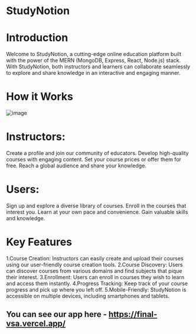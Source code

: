 # StudyNotion

# Introduction
Welcome to StudyNotion, a cutting-edge online education platform built with the power of the MERN (MongoDB, Express, React, Node.js) stack. With StudyNotion, both instructors and learners can collaborate seamlessly to explore and share knowledge in an interactive and engaging manner.

# How it Works

  

 ![image](https://github.com/Anish0369/StudyNotion/assets/96392125/a1b7b31b-2e4b-4091-b823-aa85bb17325b)





# Instructors:

Create a profile and join our community of educators.
Develop high-quality courses with engaging content.
Set your course prices or offer them for free.
Reach a global audience and share your knowledge.

# Users:

Sign up and explore a diverse library of courses.
Enroll in the courses that interest you.
Learn at your own pace and convenience.
Gain valuable skills and knowledge.

# Key Features
 
1.Course Creation: Instructors can easily create and upload their courses using our user-friendly course creation tools.
2.Course Discovery: Users can discover courses from various domains and find subjects that pique their interest.
3.Enrollment: Users can enroll in courses they wish to learn and access them instantly.
4.Progress Tracking: Keep track of your course progress and pick up where you left off.
5.Mobile-Friendly: StudyNotion is accessible on multiple devices, including smartphones and tablets.

## You can see our  app here - https://final-vsa.vercel.app/
